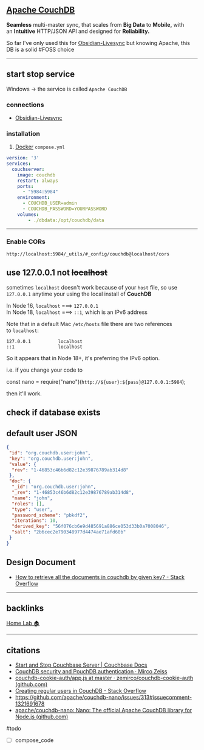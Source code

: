 ## [Apache CouchDB](https://couchdb.apache.org/)
**Seamless** multi-master sync, that scales from **Big Data** to **Mobile,** with an **Intuitive** HTTP/JSON API and designed for **Reliability.** 

So far I've only used this for [Obsidian-Livesync](../Obsidian-Livesync.md) but knowing Apache, this DB is a solid #FOSS choice

---

## start stop service
Windows → the service is called `Apache CouchDB`


### connections
- [Obsidian-Livesync](../Obsidian-Livesync.md)

### installation
1. [Docker](📁developer/Home%20Lab%20🏠/Docker.md) `compose.yml`
```yaml
version: '3'
services:
  couchserver:
    image: couchdb
    restart: always
    ports:
      - "5984:5984"
    environment:
      - COUCHDB_USER=admin
      - COUCHDB_PASSWORD=YOURPASSWORD
    volumes:
        - ./dbdata:/opt/couchdb/data
```
---
### Enable CORs
`http://localhost:5984/_utils/#_config/couchdb@localhost/cors`


## use 127.0.0.1 not ~~localhost~~
sometimes `localhost` doesn't work because of your `host` file, so use `127.0.0.1` anytime your using the local install of **CouchDB** 

In Node 16, `localhost` ===> `127.0.0.1`  
In Node 18, `localhost` ===> `::1`, which is an IPv6 address

Note that in a default Mac `/etc/hosts` file there are two references to `localhost`:

```
127.0.0.1          localhost
::1                localhost
```

So it appears that in Node 18+, it's preferring the IPv6 option.

i.e. if you change your code to

const nano = require("nano")(`http://${user}:${pass}@127.0.0.1:5984`);

then it'll work.

## check if database exists


## default user JSON
```json
{
 "id": "org.couchdb.user:john",
 "key": "org.couchdb.user:john",
 "value": {
  "rev": "1-46853c46b6d82c12e39876789ab314d8"
 },
 "doc": {
  "_id": "org.couchdb.user:john",
  "_rev": "1-46853c46b6d82c12e39876789ab314d8",
  "name": "john",
  "roles": [],
  "type": "user",
  "password_scheme": "pbkdf2",
  "iterations": 10,
  "derived_key": "56f076cb6e9d485691a886ce053d33b0a7008046",
  "salt": "2b6cec2e790348977d4474ae71afd60b"
 }
}
```

## Design Document
- [How to retrieve all the documents in couchdb by given key? - Stack Overflow](https://stackoverflow.com/questions/28945405/how-to-retrieve-all-the-documents-in-couchdb-by-given-key)
---
## backlinks
[Home Lab 🏠](📁developer/Home%20Lab%20🏠/Home%20Lab%20🏠.md)

---

## citations
- [Start and Stop Couchbase Server | Couchbase Docs](https://docs.couchbase.com/server/current/install/startup-shutdown.html#:~:text=Windows%201%20Open%20the%20Services%20app.%20You%20can,as%20whether%20it%20starts%20at%20system%20boot.%20)
- [CouchDB security and PouchDB authentication · Mirco Zeiss](https://mircozeiss.com/couchdb-security-and-pouchdb-authentication#:~:text=Make%20CouchDB%20accessible%20from%20client%20Use%20nano%20to,%7B%20%2F%2F%20you%27ll%20need%20the%20headers%20object%20%7D%29%3B)
- [couchdb-cookie-auth/app.js at master · zemirco/couchdb-cookie-auth (github.com)](https://github.com/zemirco/couchdb-cookie-auth/blob/master/app.js)
- [Creating regular users in CouchDB - Stack Overflow](https://stackoverflow.com/questions/3684749/creating-regular-users-in-couchdb)
- https://github.com/apache/couchdb-nano/issues/313#issuecomment-1321691678
- [apache/couchdb-nano: Nano: The official Apache CouchDB library for Node.js (github.com)](https://github.com/apache/couchdb-nano#nanodbinfocallback)


#todo 
- [ ] compose_code